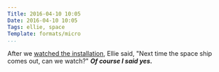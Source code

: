 ```yaml
---
Title: 2016-04-10 10:05
Date: 2016-04-10 10:05
Tags: ellie, space
Template: formats/micro
...
```


After we [watched the installation][prev], Ellie said, "Next time the space ship comes out, can we watch?" ***Of course I said yes.***

[prev]: /2016/2016-04-10-0956.html
